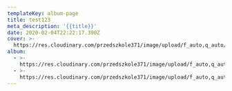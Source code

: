 ```yaml
---
templateKey: album-page
title: test123
meta_description: '{{title}}'
date: 2020-02-04T22:22:17.390Z
cover: >-
  https://res.cloudinary.com/przedszkole371/image/upload/f_auto,q_auto/c_fill,w_1200/v1572197875/sample.jpg
album:
  - >-
    https://res.cloudinary.com/przedszkole371/image/upload/f_auto,q_auto/c_fill,w_1200/v1574681494/Aktualno%C5%9Bci/ngkbxf2cauzz8fiyqpxh.jpg
  - >-
    https://res.cloudinary.com/przedszkole371/image/upload/f_auto,q_auto/c_fill,w_1200/v1574681715/Aktualno%C5%9Bci/y12c73nlvfh39qr2tvvl.jpg
---
```


